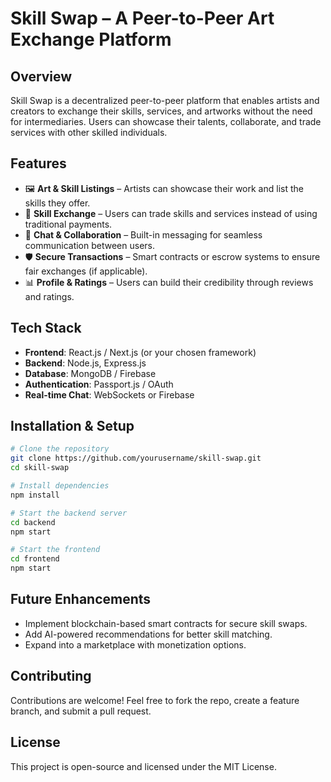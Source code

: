 # Skill Swap – A Peer-to-Peer Art Exchange Platform

## Overview
Skill Swap is a decentralized peer-to-peer platform that enables artists and creators to exchange their skills, services, and artworks without the need for intermediaries. Users can showcase their talents, collaborate, and trade services with other skilled individuals.

## Features
- 🖼 **Art & Skill Listings** – Artists can showcase their work and list the skills they offer.
- 🔄 **Skill Exchange** – Users can trade skills and services instead of using traditional payments.
- 💬 **Chat & Collaboration** – Built-in messaging for seamless communication between users.
- 🛡 **Secure Transactions** – Smart contracts or escrow systems to ensure fair exchanges (if applicable).
- 📊 **Profile & Ratings** – Users can build their credibility through reviews and ratings.

## Tech Stack
- **Frontend**: React.js / Next.js (or your chosen framework)
- **Backend**: Node.js, Express.js
- **Database**: MongoDB / Firebase
- **Authentication**: Passport.js / OAuth
- **Real-time Chat**: WebSockets or Firebase

## Installation & Setup
```bash
# Clone the repository
git clone https://github.com/yourusername/skill-swap.git  
cd skill-swap  

# Install dependencies
npm install  

# Start the backend server
cd backend  
npm start  

# Start the frontend
cd frontend  
npm start  
```

## Future Enhancements
- Implement blockchain-based smart contracts for secure skill swaps.
- Add AI-powered recommendations for better skill matching.
- Expand into a marketplace with monetization options.

## Contributing
Contributions are welcome! Feel free to fork the repo, create a feature branch, and submit a pull request.

## License
This project is open-source and licensed under the MIT License.
